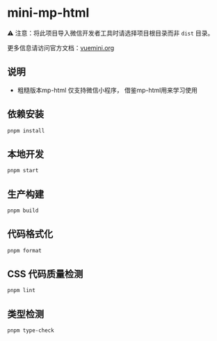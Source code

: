 # mini-mp-html

⚠️ 注意：将此项目导入微信开发者工具时请选择项目根目录而非 `dist` 目录。

更多信息请访问官方文档：[vuemini.org](https://vuemini.org)


## 说明

- 粗糙版本mp-html 仅支持微信小程序， 借鉴mp-html用来学习使用

## 依赖安装

```sh
pnpm install
```

## 本地开发

```sh
pnpm start
```

## 生产构建

```sh
pnpm build
```

## 代码格式化

```sh
pnpm format
```

## CSS 代码质量检测

```sh
pnpm lint
```

## 类型检测

```sh
pnpm type-check
```
